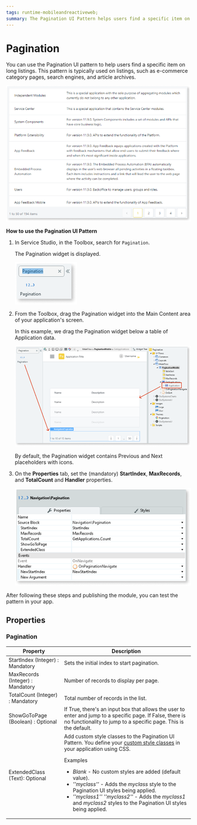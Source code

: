 ```yaml
---
tags: runtime-mobileandreactiveweb;  
summary: The Pagination UI Pattern helps users find a specific item on long listings.
---
```


# Pagination 

You can use the Pagination UI pattern to help users find a specific item on long listings. This pattern is typically used on listings, such as e-commerce category pages, search engines, and article archives.

![](<images/pagination-5-ss.png>)

**How to use the Pagination UI Pattern**

1. In Service Studio, in the Toolbox, search for `Pagination`.
  
    The Pagination widget is displayed.

    ![](<images/pagination-1-ss.png>)

1. From the Toolbox, drag the Pagination widget into the Main Content area of your application's screen. 

    In this example, we drag the Pagination widget below a table of Application data. 

    ![](<images/pagination-3-ss.png>)

    By default, the Pagination widget contains Previous and Next placeholders with icons. 

1. On the **Properties** tab, set the (mandatory) **StartIndex**, **MaxRecords**, and **TotalCount** and **Handler** properties.

    ![](<images/pagination-4-ss.png>)

After following these steps and publishing the module, you can test the pattern in your app.

## Properties

### Pagination

| Property | Description |
|---|---|
| StartIndex (Integer) : Mandatory | Sets the initial index to start pagination. |
| MaxRecords (Integer) : Mandatory | Number of records to display per page. |
| TotalCount (Integer) : Mandatory | Total number of records in the list.|
| ShowGoToPage (Boolean) : Optional | If True, there's an input box that allows the user to enter and jump to a specific page. If False, there is no functionality to jump to a specific page. This is the default.|
| ExtendedClass (Text): Optional | Add custom style classes to the Pagination UI Pattern. You define your [custom style classes](../../../look-feel/css.md) in your application using CSS. <p>Examples <ul><li>_Blank_ - No custom styles are added (default value).</li><li>_''myclass''_ - Adds the _myclass_ style to the Pagination UI styles being applied.</li><li>_''myclass1'' ''myclass2''_ - Adds the _myclass1_ and _myclass2_ styles to the Pagination UI styles being applied.</li></ul></p> |